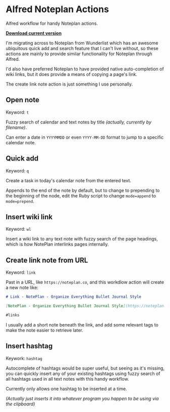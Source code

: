 # Alfred Noteplan Actions

Alfred workflow for handy Noteplan actions.

**[Download current version](https://github.com/beet/alfred_noteplan_actions/raw/master/downloads/NotePlan%20Actions.alfredworkflow)**

I'm migrating across to Noteplan from Wunderlist which has an awesome ubiquitous quick add and search feature that I can't live without, so these actions are mainly to provide similar functionality for Noteplan through Alfred.

I'd also have preferred Noteplan to have provided native auto-completion of wiki links, but it does provide a means of copying a page's link.

The create link note action is just something I use personally.

## Open note

Keyword: `t`

Fuzzy search of calendar and text notes by title _(actually, currently by filename)_.

Can enter a date in `YYYYMMDD` or even `YYYY-MM-DD` format to jump to a specific calendar note.


## Quick add

Keyword: `q`

Create a task in today's calendar note from the entered text.

Appends to the end of the note by default, but to change to prepending to the beginning of the node, edit the Ruby script to change `mode=append` to `mode=prepend`.


## Insert wiki link

Keyword: `wl`

Insert a wiki link to any text note with fuzzy search of the page headings, which is how NotePlan interlinks pages internally.

## Create link note from URL

Keyword: `link`

Past in a URL, like `https://noteplan.co`, and this workdlow action will create a new note like:

```markdown
# Link - NotePlan - Organize Everything Bullet Journal Style

[NotePlan - Organize Everything Bullet Journal Style](https://noteplan.co)

#links
```

I usually add a short note beneath the link, and add some relevant tags to make the note easier to retrieve later.

## Insert hashtag

Keywork: `hashtag`

Autocomplete of hashtags would be super useful, but seeing as it's missing, you can quickly insert any of your existing hashtags using fuzzy search of all hashtags used in all text notes with this handy workflow.

Currently only allows one hashtag to be inserted at a time.

_(Actually just inserts it into whatever program you happen to be using via the clipboard)_
